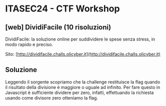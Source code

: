 # ITASEC24 - CTF Workshop

## [web] DividiFacile (10 risoluzioni)

DividiFacile: la soluzione online per suddividere le spese senza stress, in modo rapido e preciso.

Sito: [http://dividifacile.challs.olicyber.it](http://dividifacile.challs.olicyber.it)

## Soluzione

Leggendo il sorgente scopriamo che la challenge restituisce la flag quando il risultato della divisione è maggiore o
uguale ad infinito. Per fare questo in Javascript è sufficiente dividere per zero, infatti, effettuando la richiesta
usando come divisore zero otteniamo la flag.

